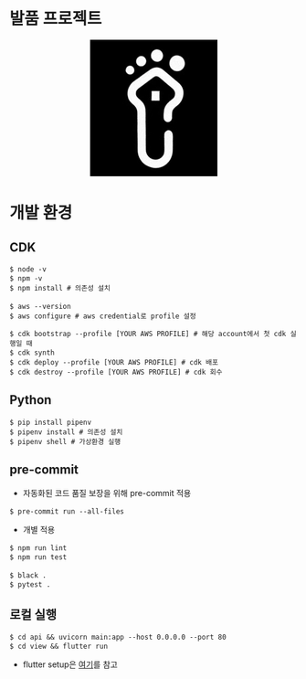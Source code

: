 # 발품 프로젝트

<p align="center">
  <img src="./doc/img/logo.jpeg"/>
</p>

# 개발 환경

## CDK
```
$ node -v
$ npm -v
$ npm install # 의존성 설치

$ aws --version
$ aws configure # aws credential로 profile 설정
```
```
$ cdk bootstrap --profile [YOUR AWS PROFILE] # 해당 account에서 첫 cdk 실행일 때
$ cdk synth
$ cdk deploy --profile [YOUR AWS PROFILE] # cdk 배포
$ cdk destroy --profile [YOUR AWS PROFILE] # cdk 회수
```

## Python
```
$ pip install pipenv
$ pipenv install # 의존성 설치
$ pipenv shell # 가상환경 실행
```

## pre-commit
- 자동화된 코드 품질 보장을 위해 pre-commit 적용
```
$ pre-commit run --all-files
```
- 개별 적용
```
$ npm run lint
$ npm run test

$ black .
$ pytest .
```

## 로컬 실행
```
$ cd api && uvicorn main:app --host 0.0.0.0 --port 80
$ cd view && flutter run
```
- flutter setup은 [여기](https://docs.flutter.dev/get-started/install)를 참고